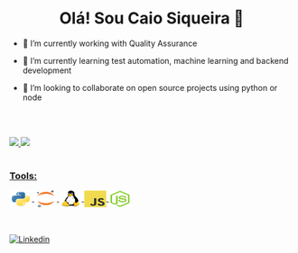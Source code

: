 <h1 align="center">Olá! Sou Caio Siqueira 🤙</h1>

- 🔭 I’m currently working with Quality Assurance

- 🌱 I’m currently learning test automation, machine learning and backend development 

- 👯 I’m looking to collaborate on open source projects using python or node

<br><br>

<div>
<a href="https://github.com/CaiocSiqueira">
<img height="180em" src="https://github-readme-stats.vercel.app/api?username=CaiocSiqueira&show_icons=true&theme=synthwave&include_all_commits=true&count_private=true"/>
<img height="180em" src="https://github-readme-stats.vercel.app/api/top-langs/?username=CaiocSiqueira&layout=compact&langs_count=7&theme=synthwave"/>
</div>


<div style="display: inline_block"><br>
  <h3 align="left">Tools:</h3>
  <img align="center"  height="30" width="40" src="https://raw.githubusercontent.com/devicons/devicon/master/icons/python/python-original.svg">
  <img align="center"  height="30" width="40" src="https://raw.githubusercontent.com/devicons/devicon/master/icons/jupyter/jupyter-original.svg">
  <img align="center"  height="30" width="40" src="https://raw.githubusercontent.com/devicons/devicon/master/icons/linux/linux-original.svg">
  <img align="center"  height="30" width="40" src="https://raw.githubusercontent.com/devicons/devicon/master/icons/javascript/javascript-original.svg">
  <img align="center"  height="30" width="40" src="https://raw.githubusercontent.com/devicons/devicon/master/icons/nodejs/nodejs-original.svg">
 </div><br><br>

[![Linkedin](https://img.shields.io/badge/LinkedIn-0077B5?style=for-the-badge&logo=linkedin&logoColor=white)](https://www.linkedin.com/in/caiocesarsiqueira)




<!---
CaiocSiqueira/CaiocSiqueira is a ✨ special ✨ repository because its `README.md` (this file) appears on your GitHub profile.
You can click the Preview link to take a look at your changes.
--->

